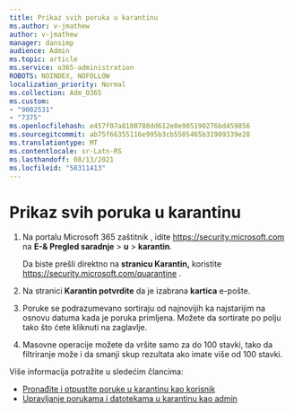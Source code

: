 ```yaml
---
title: Prikaz svih poruka u karantinu
ms.author: v-jmathew
author: v-jmathew
manager: dansimp
audience: Admin
ms.topic: article
ms.service: o365-administration
ROBOTS: NOINDEX, NOFOLLOW
localization_priority: Normal
ms.collection: Adm_O365
ms.custom:
- "9002531"
- "7375"
ms.openlocfilehash: e457f07a8180788dd612e0e905190276bd459856
ms.sourcegitcommit: ab75f66355116e995b3cb5505465b31989339e28
ms.translationtype: MT
ms.contentlocale: sr-Latn-RS
ms.lasthandoff: 08/13/2021
ms.locfileid: "58311413"
---
```

# <a name="view-all-quarantined-messages"></a>Prikaz svih poruka u karantinu

1. Na portalu Microsoft 365 zaštitnik , idite <https://security.microsoft.com> na **E-& Pregled saradnje** \> **u** \> **karantin**.

   Da biste prešli direktno na **stranicu Karantin,** koristite <https://security.microsoft.com/quarantine> .

2. Na stranici **Karantin potvrdite** da je izabrana **kartica** e-pošte.
3. Poruke se podrazumevano sortiraju od najnovijih ka najstarijim na osnovu datuma kada je poruka primljena. Možete da sortirate po polju tako što ćete kliknuti na zaglavlje.
4. Masovne operacije možete da vršite samo za do 100 stavki, tako da filtriranje može i da smanji skup rezultata ako imate više od 100 stavki.

Više informacija potražite u sledećim člancima:

- [Pronađite i otpustite poruke u karantinu kao korisnik](https://docs.microsoft.com/microsoft-365/security/office-365-security/find-and-release-quarantined-messages-as-a-user)
- [Upravljanje porukama i datotekama u karantinu kao admin](https://docs.microsoft.com/microsoft-365/security/office-365-security/manage-quarantined-messages-and-files)
